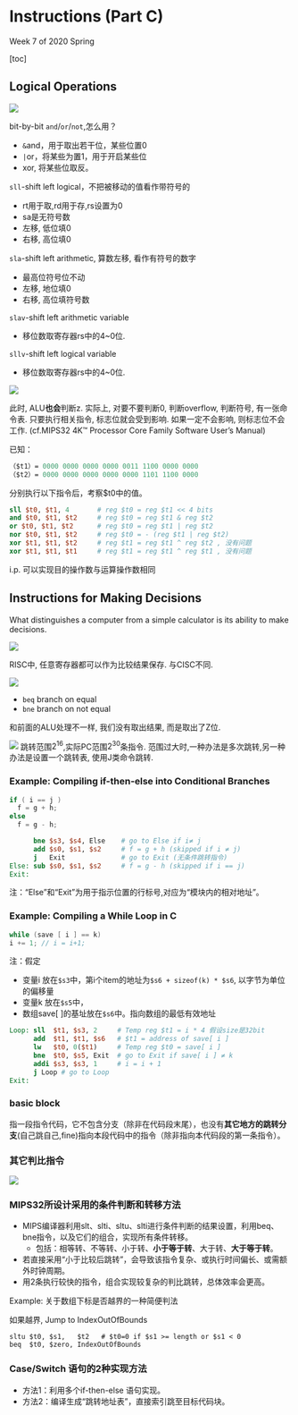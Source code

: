 # Instructions (Part C)

<!-----
title: 【Computer Composition】Instructions (Part C)
url: cc-instructionc
date: 2020-04-13 15:38:36
tags: 
- Computer Composition

categories: 
- Courses

----->

Week 7 of 2020 Spring

<!--more-->

[toc]


## Logical Operations

![](./img/04-13-15-37-30.png)

bit-by-bit `and`/`or`/`not`,怎么用？
- `&`and，用于取出若干位，某些位置0
- `|`or，将某些为置1，用于开启某些位
- xor, 将某些位取反。

`sll`-shift left logical，不把被移动的值看作带符号的
- rt用于取,rd用于存,rs设置为0
- sa是无符号数
- 左移, 低位填0
- 右移, 高位填0

`sla`-shift left arithmetic, 算数左移, 看作有符号的数字
- 最高位符号位不动
- 左移, 地位填0
- 右移, 高位填符号数

`slav`-shift left arithmetic variable
- 移位数取寄存器rs中的4~0位.

`sllv`-shift left logical variable
- 移位数取寄存器rs中的4~0位.

![](./img/04-15-08-16-20.png)

此时, ALU**也会**判断z. 实际上, 对要不要判断0, 判断overflow, 判断符号, 有一张命令表. 只要执行相关指令, 标志位就会受到影响. 如果一定不会影响, 则标志位不会工作. (cf.MIPS32 4K™ Processor Core Family Software User’s Manual)

已知：
```MIPS
（$t1）= 0000 0000 0000 0000 0011 1100 0000 0000
（$t2）= 0000 0000 0000 0000 0000 1101 1100 0000
```

分别执行以下指令后，考察$t0中的值。
```MIPS
sll $t0, $t1, 4       # reg $t0 = reg $t1 << 4 bits
and $t0, $t1, $t2     # reg $t0 = reg $t1 & reg $t2
or $t0, $t1, $t2      # reg $t0 = reg $t1 | reg $t2
nor $t0, $t1, $t2     # reg $t0 = - (reg $t1 | reg $t2)
xor $t1, $t1, $t2     # reg $t1 = reg $t1 ^ reg $t2 , 没有问题
xor $t1, $t1, $t1     # reg $t1 = reg $t1 ^ reg $t1 , 没有问题
```

i.p. 可以实现目的操作数与运算操作数相同


## Instructions for Making Decisions

What distinguishes a computer from a simple calculator is its ability to
make decisions.

![](./img/04-15-08-30-54.png)

RISC中, 任意寄存器都可以作为比较结果保存. 与CISC不同.

![](./img/04-15-08-39-00.png)

- `beq` branch on equal
- `bne` branch on not equal

和前面的ALU处理不一样, 我们没有取出结果, 而是取出了Z位.

![](./img/04-15-08-41-07.png)
跳转范围$2^{16}$,实际PC范围$2^30$条指令. 范围过大时,一种办法是多次跳转,另一种办法是设置一个跳转表, 使用J类命令跳转.

### Example: Compiling if-then-else into Conditional Branches
```C
if ( i == j )
  f = g + h;
else
  f = g - h;
```

```MIPS
      bne $s3, $s4, Else    # go to Else if i≠ j
      add $s0, $s1, $s2     # f = g + h (skipped if i ≠ j)
      j   Exit              # go to Exit (无条件跳转指令)
Else: sub $s0, $s1, $s2     # f = g - h (skipped if i == j)
Exit:
```


注：“Else”和“Exit”为用于指示位置的行标号,对应为“模块内的相对地址”。

### Example: Compiling a While Loop in C

```C
while (save [ i ] == k)
i += 1; // i = i+1;
```
注：假定
- 变量i 放在`$s3`中，第i个item的地址为`$s6 + sizeof(k) * $s6`, 以字节为单位的偏移量
- 变量k 放在`$s5`中，
- 数组save[ ]的基址放在`$s6`中。指向数组的最低有效地址

```MIPS
Loop: sll  $t1, $s3, 2     # Temp reg $t1 = i * 4 假设size是32bit
      add  $t1, $t1, $s6   # $t1 = address of save[ i ]
      lw   $t0, 0($t1)     # Temp reg $t0 = save[ i ]
      bne  $t0, $s5, Exit  # go to Exit if save[ i ] ≠ k
      addi $s3, $s3, 1     # i = i + 1
      j Loop # go to Loop
Exit:
```


### basic block

指一段指令代码，它不包含分支（除非在代码段末尾），也没有**其它地方的跳转分支**(自己跳自己,fine)指向本段代码中的指令（除非指向本代码段的第一条指令）。

### 其它判比指令

![](./img/04-15-09-35-36.png)


### MIPS32所设计采用的条件判断和转移方法

- MIPS编译器利用slt、slti、sltu、slti进行条件判断的结果设置，利用beq、bne指令，以及它们的组合，实现所有条件转移。
  - 包括：相等转、不等转、小于转、**小于等于转**、大于转、**大于等于转**。
- 若直接采用“小于比较后跳转”，会导致该指令复杂、或执行时间偏长、或需额外时钟周期。
- 用2条执行较快的指令，组合实现较复杂的判比跳转，总体效率会更高。

Example: 关于数组下标是否越界的一种简便判法

如果越界, Jump to IndexOutOfBounds
```
sltu $t0, $s1,   $t2   # $t0=0 if $s1 >= length or $s1 < 0
beq  $t0, $zero, IndexOutOfBounds
```

### Case/Switch 语句的2种实现方法

- 方法1：利用多个if-then-else 语句实现。
- 方法2：编译生成“跳转地址表”，直接索引跳至目标代码块。